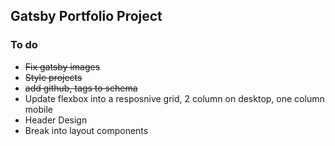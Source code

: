 ## Gatsby Portfolio Project

### To do
* ~~Fix gatsby images~~
* ~~Style projects~~
* ~~add github, tags to schema~~
* Update flexbox into a resposnive grid, 2 column on desktop, one column mobile
* Header Design
* Break into layout components